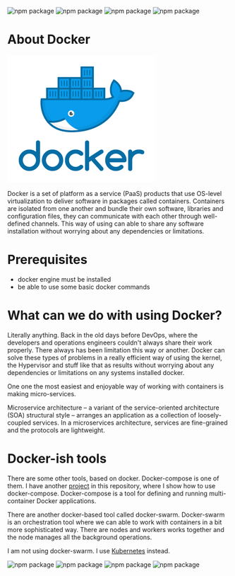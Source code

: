 ![npm package](https://img.shields.io/badge/docker-19.03.8-blue.svg)
![npm package](https://img.shields.io/badge/centos-3.10.0-cyclamen.svg)
![npm package](https://img.shields.io/badge/debian-10.10.0-pink.svg)
![npm package](https://img.shields.io/badge/docker-19.03.8-blue.svg)

<h1>About Docker</h1>

![Image of docker](https://github.com/SandorJokai/docker/blob/master/ampache-streamer/docker.png)

Docker is a set of platform as a service (PaaS) products that use OS-level virtualization to deliver software in packages called containers. Containers are isolated from one another and bundle their own software, libraries and configuration files, they can communicate with each other through well-defined channels.
This way of using can able to share any software installation without worrying about any dependencies or limitations.

<h1>Prerequisites</h1>

- docker engine must be installed
- be able to use some basic docker commands

<h1>What can we do with using Docker?</h2>

Literally anything. Back in the old days before DevOps, where the developers and operations engineers couldn't always share their work properly. There always has been limitation this way or another. Docker can solve these types of problems in a really efficient way of using the kernel, the Hypervisor and stuff like that as results without worrying about any dependencies or limitations on any systems installed docker.


One one the most easiest and enjoyable way of working with containers is making micro-services.

Microservice architecture – a variant of the service-oriented architecture (SOA) structural style – arranges an application as a collection of loosely-coupled services. In a microservices architecture, services are fine-grained and the protocols are lightweight.

<h1>Docker-ish tools</h1>

There are some other tools, based on docker. Docker-compose is one of them. I have another [project](https://github.com/SandorJokai/docker/tree/master/owncloud) in this repository, where I show how to use docker-compose. Docker-compose is a tool for defining and running multi-container Docker applications.

There are another docker-based tool called docker-swarm. Docker-swarm is an orchestration tool where we can able to work with containers in a bit more sophisticated way. There are nodes and workers works together and the node manages all the background operations.

I am not using docker-swarm. I use [Kubernetes](https://github.com/SandorJokai/Kubernetes) instead.


![npm package](https://img.shields.io/badge/docker-19.03.8-blue.svg)
![npm package](https://img.shields.io/badge/centos-3.10.0-cyclamen.svg)
![npm package](https://img.shields.io/badge/debian-10.10.0-pink.svg)
![npm package](https://img.shields.io/badge/docker-19.03.8-blue.svg)
